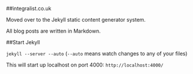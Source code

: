 ##integralist.co.uk

Moved over to the Jekyll static content generator system.

All blog posts are written in Markdown.

##Start Jekyll

`jekyll --server --auto` (`--auto` means watch changes to any of your files)

This will start up localhost on port 4000: `http://localhost:4000/`
